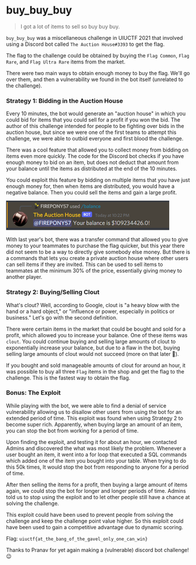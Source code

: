 
# buy_buy_buy

> I got a lot of items to sell so buy buy buy.

`buy_buy_buy` was a miscellaneous challenge in UIUCTF 2021 that involved using a Discord bot called `The Auction House#3393` to get the flag. 

The flag to the challenge could be obtained by buying the `Flag Common`, `Flag Rare`, and `Flag Ultra Rare` items from the market. 

There were two main ways to obtain enough money to buy the flag. We'll go over them, and then a vulnerability we found in the bot itself (unrelated to the challenge).

### Strategy 1: Bidding in the Auction House 
Every 10 minutes, the bot would generate an "auction house" in which you could bid for items that you could sell for a profit if you won the bid. The author of this challenge intended for people to be fighting over bids in the auction house, but since we were one of the first teams to attempt this challenge, we were able to outbid everyone and first blood the challenge.

There was a cool feature that allowed you to collect money from bidding on items even more quickly. The code for the Discord bot checks if you have enough money to bid on an item, but does not deduct that amount from your balance until the items as distributed at the end of the 10 minutes. 

You could exploit this feature by bidding on multiple items that you have just enough money for, then when items are distributed, you would have a negative balance. Then you could sell the items and gain a large profit.


![Negative Balance](negativeBalance.png)


With last year's bot, there was a transfer command that allowed you to give money to your teammates to purchase the flag quicker, but this year there did not seem to be a way to directly give somebody else money. But there is a commands that lets you create a private auction house where other users can sell items if they are invited. This can be used to sell items to teammates at the minimum 30% of the price, essentially giving money to another player.

### Strategy 2: Buying/Selling Clout
What's clout? Well, according to Google, clout is "a heavy blow with the hand or a hard object," or "influence or power, especially in politics or business." Let's go with the second definition.

There were certain items in the market that could be bought and sold for a profit, which allowed you to increase your balance. One of these items was `clout`. You could continue buying and selling large amounts of clout to exponentially increase your balance, but due to a flaw in the bot, buying selling large amounts of clout would not succeed (more on that later :eyes:).

If you bought and sold manageable amounts of clout for around an hour, it was possible to buy all three `Flag` items in the shop and get the flag to the challenge. This is the fastest way to obtain the flag.

### Bonus: The Exploit
While playing with the bot, we were able to find a denial of service vulnerability allowing us to disallow other users from using the bot for an extended period of time. This exploit was found when using Strategy 2 to become super rich. Apparently, when buying large an amount of an item, you can stop the bot from working for a period of time. 

Upon finding the exploit, and testing it for about an hour, we contacted Admins and discovered the what was most likely the problem. Whenever a user bought an item, it went into a for loop that executed a SQL commands which added one of the item you bought into your table. When trying to do this 50k times, It would stop the bot from responding to anyone for a period of time.

After then selling the items for a profit, then buying a large amount of items again, we could stop the bot for longer and longer periods of time. Admins told us to stop using the exploit and to let other people still have a chance at solving the challenge.

This exploit could have been used to prevent people from solving the challenge and keep the challenge point value higher. So this exploit could have been used to gain a competitive advantage due to dynamic scoring.

Flag: `uiuctf{at_the_bang_of_the_gavel_only_one_can_win}`

Thanks to Pranav for yet again making a (vulnerable) discord bot challenge! :wink:

